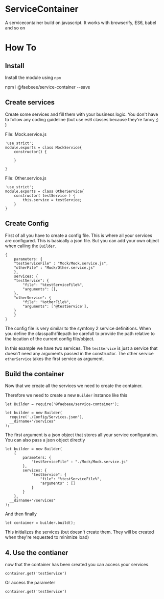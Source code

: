 # ServiceContainer

A servicecontainer build on javascript. It works with browserify, ES6, babel and so on

# How To
## Install 
  Install the module using `npm`

  npm i @faebeee/service-container --save

## Create services
Create some services and fill them with your business logic. 
You don't have to follow any coding guideline (but use es6 classes because they're fancy ;) )

File: Mock.service.js

    'use strict';
    module.exports = class MockService{
        constructor() {
            
        }

    }

File: Other.service.js

    'use strict';
    module.exports = class OtherService{
        constructor( testService ) {
            this.service = testService;
        }
    }

## Create Config
First of all you have to create a config file.
This is where all your services are configured.
This is basically a json file. But you can add your own object
when calling the `Builder`.

    {
        parameters: {
        "testServiceFile" : "Mock/Mock.service.js",
        "otherFile" : "Mock/Other.service.js"
        },
        services: {
        "testService": {
            "file": "%testServiceFile%",
            "arguments": [],
        },
        "otherService": {
            "file": "%otherFile%",
            "arguments": ['@testService'],
        }
        }
    }

The config file is very similar to the symfony 2 service definitions.
When you define the classpath/filepath be carefull to provide the path relative 
to the location of the current config file/object.

In this example we have two services. The `testService` is just a service that doesn't need
any arguments passed in the constructor.
The other service `otherService` takes the first service as argument.

## Build the container
Now that we create all the services we need to create the container.

Therefore we need to create a new `Builder` instance like this

    let Builder = require('@faebeee/service-container');

    let builder = new Builder(
      require('./Config/Services.json'),
      __dirname+"/services"
    );

The first argument is a json object that stores all your service configuration. 
You can also pass a json object directly

    let builder = new Builder(
        {
            parameters: {
                "testServiceFile" : "./Mock/Mock.service.js"
            },
            services: {
                "testService": {
                    "file": "%testServiceFile%",
                    "arguments" : []
                }
            }
        },
      __dirname+"/services"        
    );

And then finally

    let container = builder.build();

This initializes the services (but doesn't create them. They will be created when they're requested to minimize load)

## 4. Use the contianer
now that the container has been created you can access your services

    container.get('testService')

Or access the parameter

    container.get('testService')
    